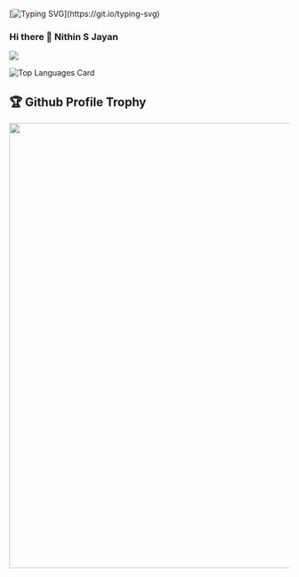 
[![Typing SVG](https://readme-typing-svg.herokuapp.com/?lines=M+E+R+N+Stack+Developer.)](https://git.io/typing-svg)


### Hi there 👋 Nithin S Jayan


<img src="https://github-readme-stats.vercel.app/api?username=Nithinjayan4&&show_icons=true&title_color=FFFFFF&icon_color=29FB03&text_color=FA0707&bg_color=000000">


![Top Languages Card](https://github-readme-stats.vercel.app/api/top-langs/?username=Nithinjayan4&layout=compact)


<h2>🏆 Github Profile Trophy</h2>

<img width=800 src="https://github-profile-trophy.vercel.app/?username=Nithinjayan4&column=9&theme=gruvbox&no-frame=true"/>
